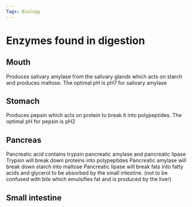 ```yaml
---
Tags: Biology
---
```

# Enzymes found in digestion
## Mouth
Produces salivary amylase from the salivary glands which acts on starch and produces maltose.
The optimal pH is pH7 for salivary amylase
## Stomach
Produces pepsin which acts on protein to break it into polypeptides.
The optimal pH for pepsin is pH2

## **Pancreas**
Pancreatic acid contains trypsin pancreatic amylase and pancreatic lipase
Trypsin will break down proteins into polypeptides
Pancreatic amylase will break down starch into maltose
Pancreatic lipase will break fats into fatty acids and glycerol to be absorbed by the small intestine. (not to be confused with bile which emulsifies fat and is produced by the liver)
## **Small intestine**
